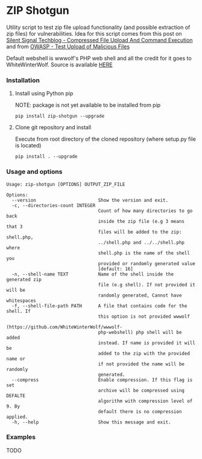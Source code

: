 # ZIP Shotgun

Utility script to test zip file upload functionality (and possible extraction of zip files) for vulnerabilities.
Idea for this script comes from this post on [Silent Signal Techblog - Compressed File Upload And Command Execution](https://blog.silentsignal.eu/2014/01/31/file-upload-unzip/)
and from [OWASP - Test Upload of Malicious Files](https://www.owasp.org/index.php/Test_Upload_of_Malicious_Files_%28OTG-BUSLOGIC-009%29)

Default webshell is wwwolf's PHP web shell and all the credit for it goes to WhiteWinterWolf. Source is available [HERE](https://github.com/WhiteWinterWolf/wwwolf-php-webshell)

### Installation

1. Install using Python pip

    NOTE: package is not yet available to be installed from pip

    ```pip install zip-shotgun --upgrade```

2. Clone git repository and install

    Execute from root directory of the cloned repository (where setup.py file is located)
    
    ```pip install . --upgrade```

### Usage and options

```
Usage: zip-shotgun [OPTIONS] OUTPUT_ZIP_FILE

Options:
  --version                       Show the version and exit.
  -c, --directories-count INTEGER
                                  Count of how many directories to go back
                                  inside the zip file (e.g 3 means that 3
                                  files will be added to the zip: shell.php,
                                  ../shell.php and ../../shell.php where
                                  shell.php is the name of the shell you
                                  provided or randomly generated value
                                  [default: 16]
  -n, --shell-name TEXT           Name of the shell inside the generated zip
                                  file (e.g shell). If not provided it will be
                                  randomly generated, Cannot have whitespaces
  -f, --shell-file-path PATH      A file that contains code for the shell. If
                                  this option is not provided wwwolf
                                  (https://github.com/WhiteWinterWolf/wwwolf-
                                  php-webshell) php shell will be added
                                  instead. If name is provided it will be
                                  added to the zip with the provided name or
                                  if not provided the name will be randomly
                                  generated.
  --compress                      Enable compression. If this flag is set
                                  archive will be compressed using DEFALTE
                                  algorithm with compression level of 9. By
                                  default there is no compression applied.
  -h, --help                      Show this message and exit.
```

### Examples

TODO
